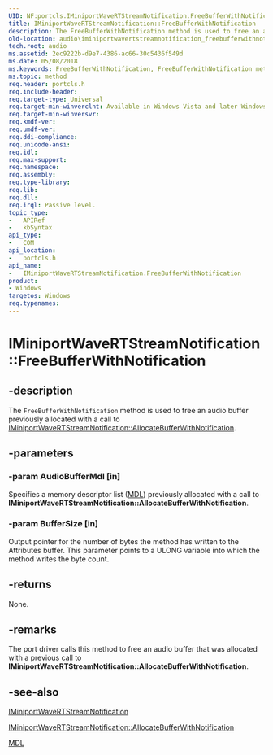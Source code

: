 ```yaml
---
UID: NF:portcls.IMiniportWaveRTStreamNotification.FreeBufferWithNotification
title: IMiniportWaveRTStreamNotification::FreeBufferWithNotification
description: The FreeBufferWithNotification method is used to free an audio buffer previously allocated with a call to IMiniportWaveRTStreamNotification::AllocateBufferWithNotification.
old-location: audio\iminiportwavertstreamnotification_freebufferwithnotification.htm
tech.root: audio
ms.assetid: 2ec9222b-d9e7-4386-ac66-30c5436f549d
ms.date: 05/08/2018
ms.keywords: FreeBufferWithNotification, FreeBufferWithNotification method [Audio Devices], FreeBufferWithNotification method [Audio Devices],IMiniportWaveRTStreamNotification interface, IMiniportWaveRTStreamNotification interface [Audio Devices],FreeBufferWithNotification method, IMiniportWaveRTStreamNotification.FreeBufferWithNotification, IMiniportWaveRTStreamNotification::FreeBufferWithNotification, audio.iminiportwavertstreamnotification_freebufferwithnotification, audmp-routines_7b323e6d-c060-4d8a-beb1-88303e45bc0e.xml, portcls/IMiniportWaveRTStreamNotification::FreeBufferWithNotification
ms.topic: method
req.header: portcls.h
req.include-header: 
req.target-type: Universal
req.target-min-winverclnt: Available in Windows Vista and later Windows operating systems.
req.target-min-winversvr: 
req.kmdf-ver: 
req.umdf-ver: 
req.ddi-compliance: 
req.unicode-ansi: 
req.idl: 
req.max-support: 
req.namespace: 
req.assembly: 
req.type-library: 
req.lib: 
req.dll: 
req.irql: Passive level.
topic_type:
-	APIRef
-	kbSyntax
api_type:
-	COM
api_location:
-	portcls.h
api_name:
-	IMiniportWaveRTStreamNotification.FreeBufferWithNotification
product:
- Windows
targetos: Windows
req.typenames: 
---
```


# IMiniportWaveRTStreamNotification::FreeBufferWithNotification


## -description


The <code>FreeBufferWithNotification</code> method is used to free an audio buffer previously allocated with a call to <a href="https://msdn.microsoft.com/library/windows/hardware/ff536740">IMiniportWaveRTStreamNotification::AllocateBufferWithNotification</a>.


## -parameters




### -param AudioBufferMdl [in]

Specifies a memory descriptor list (<a href="https://msdn.microsoft.com/library/windows/hardware/ff554414">MDL</a>) previously allocated with a call to <b>IMiniportWaveRTStreamNotification::AllocateBufferWithNotification</b>.


### -param BufferSize [in]

Output pointer for the number of bytes the method has written to the Attributes buffer. This parameter points to a ULONG variable into which the method writes the byte count.


## -returns



None.




## -remarks



The port driver calls this method to free an audio buffer that was allocated with a previous call to <b>IMiniportWaveRTStreamNotification::AllocateBufferWithNotification</b>.




## -see-also




<a href="https://msdn.microsoft.com/library/windows/hardware/ff536739">IMiniportWaveRTStreamNotification</a>



<a href="https://msdn.microsoft.com/library/windows/hardware/ff536740">IMiniportWaveRTStreamNotification::AllocateBufferWithNotification</a>



<a href="https://msdn.microsoft.com/library/windows/hardware/ff554414">MDL</a>
 

 

